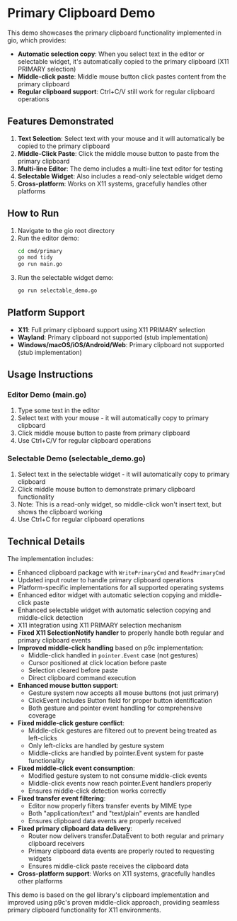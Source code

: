 # Primary Clipboard Demo

This demo showcases the primary clipboard functionality implemented in gio, which provides:

- **Automatic selection copy**: When you select text in the editor or selectable widget, it's automatically copied to the primary clipboard (X11 PRIMARY selection)
- **Middle-click paste**: Middle mouse button click pastes content from the primary clipboard
- **Regular clipboard support**: Ctrl+C/V still work for regular clipboard operations

## Features Demonstrated

1. **Text Selection**: Select text with your mouse and it will automatically be copied to the primary clipboard
2. **Middle-Click Paste**: Click the middle mouse button to paste from the primary clipboard
3. **Multi-line Editor**: The demo includes a multi-line text editor for testing
4. **Selectable Widget**: Also includes a read-only selectable widget demo
5. **Cross-platform**: Works on X11 systems, gracefully handles other platforms

## How to Run

1. Navigate to the gio root directory
2. Run the editor demo:
   ```bash
   cd cmd/primary
   go mod tidy
   go run main.go
   ```
3. Run the selectable widget demo:
   ```bash
   go run selectable_demo.go
   ```

## Platform Support

- **X11**: Full primary clipboard support using X11 PRIMARY selection
- **Wayland**: Primary clipboard not supported (stub implementation)
- **Windows/macOS/iOS/Android/Web**: Primary clipboard not supported (stub implementation)

## Usage Instructions

### Editor Demo (main.go)
1. Type some text in the editor
2. Select text with your mouse - it will automatically copy to primary clipboard
3. Click middle mouse button to paste from primary clipboard
4. Use Ctrl+C/V for regular clipboard operations

### Selectable Demo (selectable_demo.go)
1. Select text in the selectable widget - it will automatically copy to primary clipboard
2. Click middle mouse button to demonstrate primary clipboard functionality
3. Note: This is a read-only widget, so middle-click won't insert text, but shows the clipboard working
4. Use Ctrl+C for regular clipboard operations

## Technical Details

The implementation includes:

- Enhanced clipboard package with `WritePrimaryCmd` and `ReadPrimaryCmd`
- Updated input router to handle primary clipboard operations
- Platform-specific implementations for all supported operating systems
- Enhanced editor widget with automatic selection copying and middle-click paste
- Enhanced selectable widget with automatic selection copying and middle-click detection
- X11 integration using X11 PRIMARY selection mechanism
- **Fixed X11 SelectionNotify handler** to properly handle both regular and primary clipboard events
- **Improved middle-click handling** based on p9c implementation:
  - Middle-click handled in `pointer.Event` case (not gestures)
  - Cursor positioned at click location before paste
  - Selection cleared before paste
  - Direct clipboard command execution
- **Enhanced mouse button support**:
  - Gesture system now accepts all mouse buttons (not just primary)
  - ClickEvent includes Button field for proper button identification
  - Both gesture and pointer event handling for comprehensive coverage
- **Fixed middle-click gesture conflict**:
  - Middle-click gestures are filtered out to prevent being treated as left-clicks
  - Only left-clicks are handled by gesture system
  - Middle-clicks are handled by pointer.Event system for paste functionality
- **Fixed middle-click event consumption**:
  - Modified gesture system to not consume middle-click events
  - Middle-click events now reach pointer.Event handlers properly
  - Ensures middle-click detection works correctly
- **Fixed transfer event filtering**:
  - Editor now properly filters transfer events by MIME type
  - Both "application/text" and "text/plain" events are handled
  - Ensures clipboard data events are properly received
- **Fixed primary clipboard data delivery**:
  - Router now delivers transfer.DataEvent to both regular and primary clipboard receivers
  - Primary clipboard data events are properly routed to requesting widgets
  - Ensures middle-click paste receives the clipboard data
- **Cross-platform support**: Works on X11 systems, gracefully handles other platforms

This demo is based on the gel library's clipboard implementation and improved using p9c's proven middle-click approach, providing seamless primary clipboard functionality for X11 environments.
